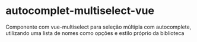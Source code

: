 # autocomplet-multiselect-vue
Componente com vue-multiselect para seleção múltipla com autocomplete, utilizando uma lista de nomes como opções e estilo próprio da biblioteca
